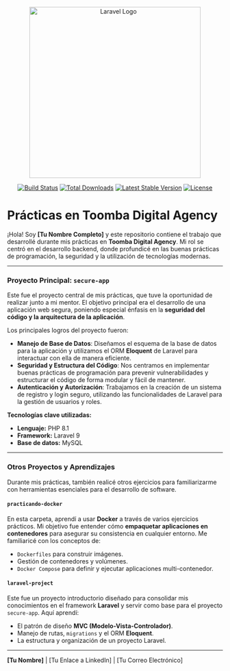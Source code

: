 <p align="center"><a href="https://laravel.com" target="_blank"><img src="https://raw.githubusercontent.com/laravel/art/master/logo-lockup/5%20SVG/2%20CMYK/1%20Full%20Color/laravel-logolockup-cmyk-red.svg" width="400" alt="Laravel Logo"></a></p>

<p align="center">
<a href="https://github.com/laravel/framework/actions"><img src="https://github.com/laravel/framework/workflows/tests/badge.svg" alt="Build Status"></a>
<a href="https://packagist.org/packages/laravel/framework"><img src="https://img.shields.io/packagist/dt/laravel/framework" alt="Total Downloads"></a>
<a href="https://packagist.org/packages/laravel/framework"><img src="https://img.shields.io/packagist/v/laravel/framework" alt="Latest Stable Version"></a>
<a href="https://packagist.org/packages/laravel/framework"><img src="https://img.shields.io/packagist/l/laravel/framework" alt="License"></a>
</p>

# Prácticas en Toomba Digital Agency

¡Hola! Soy **[Tu Nombre Completo]** y este repositorio contiene el trabajo que desarrollé durante mis prácticas en **Toomba Digital Agency**. Mi rol se centró en el desarrollo backend, donde profundicé en las buenas prácticas de programación, la seguridad y la utilización de tecnologías modernas.

---

### Proyecto Principal: `secure-app`

Este fue el proyecto central de mis prácticas, que tuve la oportunidad de realizar junto a mi mentor. El objetivo principal era el desarrollo de una aplicación web segura, poniendo especial énfasis en la **seguridad del código y la arquitectura de la aplicación**.

Los principales logros del proyecto fueron:

* **Manejo de Base de Datos**: Diseñamos el esquema de la base de datos para la aplicación y utilizamos el ORM **Eloquent** de Laravel para interactuar con ella de manera eficiente.
* **Seguridad y Estructura del Código**: Nos centramos en implementar buenas prácticas de programación para prevenir vulnerabilidades y estructurar el código de forma modular y fácil de mantener.
* **Autenticación y Autorización**: Trabajamos en la creación de un sistema de registro y login seguro, utilizando las funcionalidades de Laravel para la gestión de usuarios y roles.

**Tecnologías clave utilizadas:**
* **Lenguaje:** PHP 8.1
* **Framework:** Laravel 9
* **Base de datos:** MySQL

---

### Otros Proyectos y Aprendizajes

Durante mis prácticas, también realicé otros ejercicios para familiarizarme con herramientas esenciales para el desarrollo de software.

#### `practicando-docker`

En esta carpeta, aprendí a usar **Docker** a través de varios ejercicios prácticos. Mi objetivo fue entender cómo **empaquetar aplicaciones en contenedores** para asegurar su consistencia en cualquier entorno. Me familiaricé con los conceptos de:
* `Dockerfiles` para construir imágenes.
* Gestión de contenedores y volúmenes.
* `Docker Compose` para definir y ejecutar aplicaciones multi-contenedor.

#### `laravel-project`

Este fue un proyecto introductorio diseñado para consolidar mis conocimientos en el framework **Laravel** y servir como base para el proyecto `secure-app`. Aquí aprendí:
* El patrón de diseño **MVC (Modelo-Vista-Controlador)**.
* Manejo de rutas, `migrations` y el ORM **Eloquent**.
* La estructura y organización de un proyecto Laravel.

---

**[Tu Nombre]** | [Tu Enlace a LinkedIn] | [Tu Correo Electrónico]
